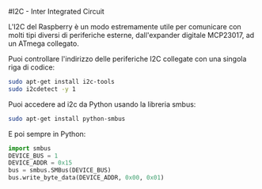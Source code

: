 <!--
---
name: I2C
description: Raspberry Pi pin i2c
pin:
  '3':
    name: Dati
    direction: both
    active: high
  '5':
    name: Clock
    direction: both
    active: high
  '27':
    name: Dati EEPROM
    direction: both
    active: high
  '28':
    name: Clock EEPROM
    direction: both
    active: high

-->
#I2C - Inter Integrated Circuit

L'I2C del Raspberry è un modo estremamente utile per comunicare con molti tipi diversi di periferiche esterne, dall'expander digitale MCP23017, ad un ATmega collegato.

Puoi controllare l'indirizzo delle periferiche I2C collegate con una singola riga di codice:

```bash
sudo apt-get install i2c-tools
sudo i2cdetect -y 1
```

Puoi accedere ad i2c da Python usando la libreria smbus:

```bash
sudo apt-get install python-smbus
```

E poi sempre in Python:

```python
import smbus
DEVICE_BUS = 1
DEVICE_ADDR = 0x15
bus = smbus.SMBus(DEVICE_BUS)
bus.write_byte_data(DEVICE_ADDR, 0x00, 0x01)
```